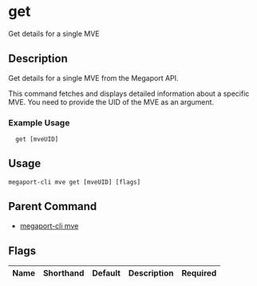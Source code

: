 # get

Get details for a single MVE

## Description

Get details for a single MVE from the Megaport API.

This command fetches and displays detailed information about a specific MVE. You need to provide the UID of the MVE as an argument.

### Example Usage

```
  get [mveUID]
```


## Usage

```
megaport-cli mve get [mveUID] [flags]
```



## Parent Command

* [megaport-cli mve](megaport-cli_mve.md)




## Flags

| Name | Shorthand | Default | Description | Required |
|------|-----------|---------|-------------|----------|



